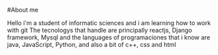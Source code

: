 #About me

Hello i'm a student of informatic sciences and i am learning how to work with git The tecnologys that handle are principally reactjs, Django framework, Mysql and the languages of programaciones  that i know are java, JavaScript, Python, and also a bit of c++, css and html
